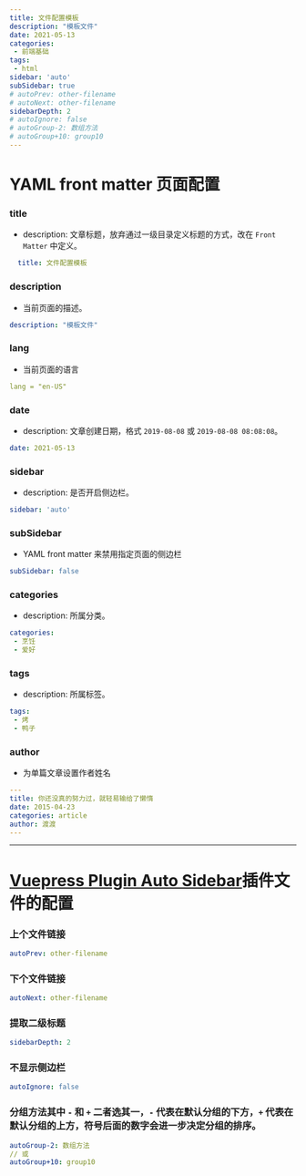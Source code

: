 ```yaml
---
title: 文件配置模板
description: "模板文件"
date: 2021-05-13
categories:
 - 前端基础
tags:
 - html
sidebar: 'auto'
subSidebar: true
# autoPrev: other-filename
# autoNext: other-filename
sidebarDepth: 2
# autoIgnore: false
# autoGroup-2: 数组方法
# autoGroup+10: group10
---
```




# YAML front matter 页面配置



### title

+ description: 文章标题，放弃通过一级目录定义标题的方式，改在 `Front Matter` 中定义。

```yaml
  title: 文件配置模板
```

### description

+ 当前页面的描述。

```yaml
description: "模板文件"
```

###  lang

+ 当前页面的语言

```yaml
lang = "en-US"
```

### date

+ description: 文章创建日期，格式 `2019-08-08` 或 `2019-08-08 08:08:08`。
```yaml
date: 2021-05-13
```

### sidebar

+ description: 是否开启侧边栏。

```yaml
sidebar: 'auto'
```

### subSidebar

+ YAML front matter 来禁用指定页面的侧边栏

```yaml
subSidebar: false
```

### categories

+ description: 所属分类。
```yaml
categories:
 - 烹饪
 - 爱好
```

### tags

+ description: 所属标签。

```yaml
tags:
 - 烤
 - 鸭子
```

### author

+ 为单篇文章设置作者姓名

```yaml
---
title: 你还没真的努力过，就轻易输给了懒惰
date: 2015-04-23
categories: article
author: 渡渡
---
```



------



# [Vuepress Plugin Auto Sidebar](https://shanyuhai123.github.io/vuepress-plugin-auto-sidebar/zh/)插件文件的配置



### 上个文件链接

```yaml
autoPrev: other-filename 
```

### 下个文件链接

```yaml
autoNext: other-filename
```

### 提取二级标题

```yaml
sidebarDepth: 2
```

### 不显示侧边栏

```yaml
autoIgnore: false 
```

### 分组方法其中 `-` 和 `+` 二者选其一，`-` 代表在默认分组的下方，`+` 代表在默认分组的上方，符号后面的数字会进一步决定分组的排序。

```yaml
autoGroup-2: 数组方法 
// 或
autoGroup+10: group10
```



